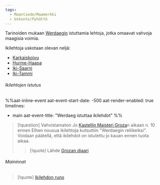 ```yaml
---
tags:
  - Maantiede/Maamerkki
  - Uskonto/Pyhättö
---
```

Tarinoiden mukaan [Werdaegin](Werdaeg.md) istuttamia lehtoja, jotka omaavat vahvoja maagisia voimia.

Ikilehtoja uskotaan olevan neljä:
- [Karkaiskoivu](Karkaiskoivu.md)
- [Hurme-Haapa](Hurme-Haapa.md)
- [Iki-Saarni](Iki-Saarni)
- [Iki-Tammi](Iki-Tammi)
###### Ikilehtojen istutus

%%aat-inline-event
aat-event-start-date: -500 
aat-render-enabled: true
timelines:
  - main
aat-event-title: "Werdaeg istuttaa ikilehdot" 
%%
>[!question] Vahvistamaton 
>Jo [Kastellin Maisteri Groza](Kastellin%20Maisteri%20Groza.md)n aikaan n. 10 ennen Elhen nousua ikilehtoja kutsuttiin "Werdaegin reliikeiksi". Voidaan päätellä, että ikilehdot on istutettu jo kauan ennen tuota aikaa.
>>[!quote] Lähde
>>[Grozan diaari](Grozan%20diaari.md)

###### Maininnat
 >[!quote] [Ikilehdon runo](Ikilehdon%20runo.md)
